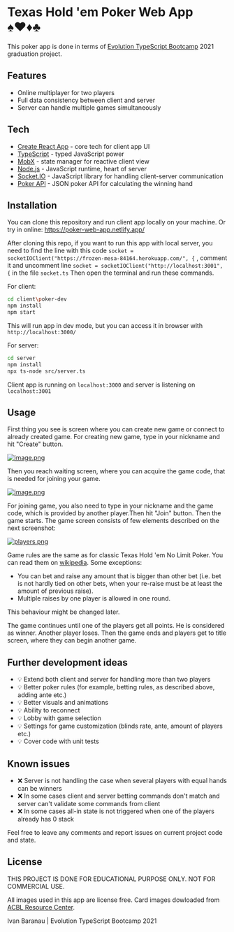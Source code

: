# Texas Hold 'em Poker Web App ♠️♥️♦️♣️

This poker app is done in terms of [Evolution TypeScript Bootcamp] 2021 graduation project.

## Features
 - Online multiplayer for two players
 - Full data consistency between client and server
 - Server can handle multiple games simultaneously

## Tech

 - [Create React App] - core tech for client app UI
 - [TypeScript] - typed JavaScript power
 - [MobX] - state manager for reactive client view
 - [Node.js] - JavaScript runtime, heart of server
 - [Socket.IO] - JavaScript library for handling client-server communication
 - [Poker API] - JSON poker API for calculating the winning hand
  
## Installation

You can clone this repository and run client app locally on your machine.
Or try in online: https://poker-web-app.netlify.app/

After cloning this repo, if you want to run this app with local server, you need to find the line with this code ```socket = socketIOClient("https://frozen-mesa-84164.herokuapp.com/", {``` , comment it
and uncomment line ```socket = socketIOClient("http://localhost:3001", {``` in the file ```socket.ts```
Then open the terminal and run these commands.

For client:
```sh
cd client\poker-dev
npm install
npm start
```

This will run app in dev mode, but you can access it in browser with ```http://localhost:3000/```

For server:
```sh
cd server
npm install
npx ts-node src/server.ts
```

Client app is running on ```localhost:3000``` and server is listening on ```localhost:3001```

## Usage

First thing you see is screen where you can create new game or connect to already created game.
For creating new game, type in your nickname and hit "Create" button.

[![image.png](https://i.postimg.cc/xCR1c20R/image.png)](https://postimg.cc/S2nhvHY2)

Then you reach waiting screen, where you can acquire the game code, that is needed for joining your game.

[![image.png](https://i.postimg.cc/bJCf7NyK/image.png)](https://postimg.cc/TLDsmxW9)

For joining game, you also need to type in your nickname and the game code, which is provided by another player.Then hit "Join" button.
Then the game starts. The game screen consists of few elements described on the next screenshot:

[![players.png](https://i.postimg.cc/gj17qxsH/players.png)](https://postimg.cc/m1NVT20P)

Game rules are the same as for classic Texas Hold 'em No Limit Poker. You can read them on [wikipedia].
Some exceptions: 
 - You can bet and raise any amount that is bigger than other bet (i.e. bet is not hardly tied on other bets, when your re-raise must be at least the amount of previous raise).
 - Multiple raises by one player is allowed in one round. 

This behaviour might be changed later.

The game continues until one of the players get all points. He is considered as winner. Another player loses. Then the game ends and players get to title screen, where they can begin another game.

## Further development ideas
 - 💡 Extend both client and server for handling more than two players
 - 💡 Better poker rules (for example, betting rules, as described above, adding ante etc.)
 - 💡 Better visuals and animations
 - 💡 Ability to reconnect
 - 💡 Lobby with game selection
 - 💡 Settings for game customization (blinds rate, ante, amount of players etc.)
 - 💡 Cover code with unit tests

## Known issues
 - ❌ Server is not handling the case when several players with equal hands can be winners
 - ❌ In some cases client and server betting commands don't match and server can't validate some commands from client
 - ❌ In some cases all-in state is not triggered when one of the players already has 0 stack

Feel free to leave any comments and report issues on current project code and state.

## License
 THIS PROJECT IS DONE FOR EDUCATIONAL PURPOSE ONLY. NOT FOR COMMERCIAL USE.
 
 All images used in this app are license free. Card images dowloaded from [ACBL Resource Center].
 
 Ivan Baranau | Evolution TypeScript Bootcamp 2021 

 [Create React App]: <https://create-react-app.dev/>
 [TypeScript]: <https://www.typescriptlang.org/>
 [MobX]: <https://mobx.js.org/README.html>
 [Node.js]: <https://nodejs.org/en/>
 [Socket.IO]: <https://socket.io/>
 [Poker API]: <https://www.pokerapi.dev/>
 [ACBL Resource Center]: <http://acbl.mybigcommerce.com/52-playing-cards/>
 [Evolution TypeScript Bootcamp]: <https://typescript-bootcamp.evolution.com/by>
 [wikipedia]: <https://en.wikipedia.org/wiki/Texas_hold_%27em>